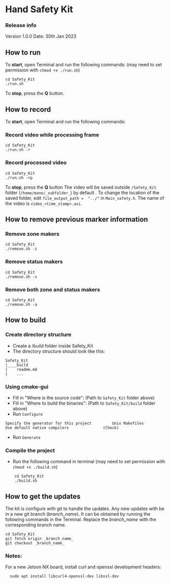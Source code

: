 # Hand Safety Kit 
### Release info
Version 1.0.0
Date: 30th Jan 2023

## How to run
To **start**, open Terminal and run the following commands: (may need to set permission with `chmod +x ./run.sh`) 

    cd Safety_Kit
    ./run.sh

To **stop**, press the **Q** button.


## How to record 
To **start**, open Terminal and run the following commands: 
### Record video while processing frame

    cd Safety_Kit
    ./run.sh -r

### Record processed video 

    cd Safety_Kit
    ./run.sh -rp


To **stop**, press the **Q** button
The video will be saved outside `/Safety_Kit` folder (`/home/mano/_subfolder_`) by default . To change the location of the saved folder, edit `file_output_path =  "../"` in `Main_safety.h`. The name of the video is `video_<time_stamp>.avi`.


## How to remove previous marker information
### Remove zone makers

    cd Safety_Kit
    ./remove.sh -z

### Remove status makers

    cd Safety_Kit
    ./remove.sh -s

### Remove both zone and status makers

    cd Safety_Kit
    ./remove.sh -a



## How to build
### Create directory structure
- Create a /build folder inside Safety_Kit
- The directory structure should look like this:

```
Safety_Kit
|____build
|    readme.md 
|    ...
```

### Using cmake-gui
- Fill in "Where is the source code": (Path to `Safety_Kit` folder above)
- Fill in "Where to build the binaries": (Path to `Safety_Kit/build` folder above)
- Run `Configure`

```
Specify the generator for this project         Unix Makefiles
Use default native compilers		       (Check)
```

- Run `Generate`


### Compile the project
- Run the following command in terminal (may need to set permission with `chmod +x ./build.sh`) 

```   
    cd Safety_Kit
    ./build.sh
```

## How to get the updates
The kit is configure with git to handle the updates. Any new updates with be in a new git branch (*_branch_name_*). It can be obtained by running the following commands in the Terminal. Replace the *_branch_name_* with the corresponding branch name.

    cd Safety_Kit
    git fetch origin _branch_name_
    git checkout _branch_name_


### Notes: 
For a new Jetson NX board, install curl and openssl development headers:

```   
  sudo apt install libcurl4-openssl-dev libssl-dev
```
